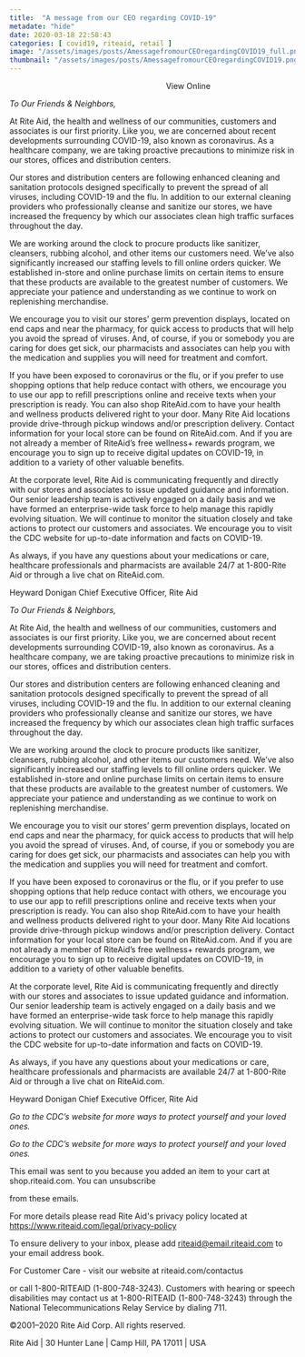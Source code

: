 ```yaml
---
title:  "A message from our CEO regarding COVID-19"
metadate: "hide"
date: 2020-03-18 22:58:43
categories: [ covid19, riteaid, retail ]
image: "/assets/images/posts/AmessagefromourCEOregardingCOVID19_full.png"
thumbnail: "/assets/images/posts/AmessagefromourCEOregardingCOVID19.png"
---
```

 ‌ ‌ ‌ ‌  ‌ ‌ ‌ ‌ ‌  ‌ ‌ ‌ ‌ ‌  ‌ ‌ ‌ ‌ ‌  ‌ ‌ ‌ ‌ ‌  ‌ ‌ ‌ ‌ ‌  ‌ ‌ ‌ ‌ ‌
‌ ‌ ‌ ‌ ‌  ‌ ‌ ‌ ‌ ‌  ‌ ‌ ‌ ‌ ‌  ‌ ‌ ‌ ‌ ‌  ‌ ‌ ‌ ‌ ‌  ‌ ‌ ‌ ‌ ‌
‌ ‌ ‌ ‌ ‌  ‌ ‌ ‌ ‌ ‌  ‌ ‌ ‌ ‌ ‌  ‌ ‌ ‌ ‌ ‌  ‌ ‌ ‌ ‌ ‌  ‌ ‌ ‌ ‌ ‌
‌ ‌ ‌ ‌ ‌
View Online




*To Our Friends & Neighbors,*

At Rite Aid, the health and wellness of our communities, customers and
associates is our first priority. Like you, we are concerned about recent
developments surrounding COVID-19, also known as coronavirus. As a
healthcare company, we are taking proactive precautions to minimize risk in
our stores, offices and distribution centers.

Our stores and distribution centers are following enhanced cleaning and
sanitation protocols designed specifically to prevent the spread of all
viruses, including COVID-19 and the flu. In addition to our external
cleaning providers who professionally cleanse and sanitize our stores, we
have increased the frequency by which our associates clean high traffic
surfaces throughout the day.

We are working around the clock to procure products like sanitizer,
cleansers, rubbing alcohol, and other items our customers need. We’ve also
significantly increased our staffing levels to fill online orders quicker.
We established in-store and online purchase limits on certain items to
ensure that these products are available to the greatest number of
customers. We appreciate your patience and understanding as we continue to
work on replenishing merchandise.

We encourage you to visit our stores’ germ prevention displays, located on
end caps and near the pharmacy, for quick access to products that will help
you avoid the spread of viruses. And, of course, if you or somebody you are
caring for does get sick, our pharmacists and associates can help you with
the medication and supplies you will need for treatment and comfort.

If you have been exposed to coronavirus or the flu, or if you prefer to use
shopping options that help reduce contact with others, we encourage you to
use our app to refill prescriptions online and receive texts when your
prescription is ready. You can also shop RiteAid.com to have your health
and wellness products delivered right to your door. Many Rite Aid locations
provide drive-through pickup windows and/or prescription delivery. Contact
information for your local store can be found on RiteAid.com. And if you
are not already a member of RiteAid’s free wellness+ rewards program, we
encourage you to sign up to receive digital updates on COVID-19, in
addition to a variety of other valuable benefits.

At the corporate level, Rite Aid is communicating frequently and directly
with our stores and associates to issue updated guidance and information.
Our senior leadership team is actively engaged on a daily basis and we have
formed an enterprise-wide task force to help manage this rapidly evolving
situation. We will continue to monitor the situation closely and take
actions to protect our customers and associates. We encourage you to visit
the CDC website for up-to-date information and facts on COVID-19.

As always, if you have any questions about your medications or care,
healthcare professionals and pharmacists are available 24/7 at 1-800-Rite
Aid or through a live chat on RiteAid.com.



Heyward Donigan
Chief Executive Officer, Rite Aid



*To Our Friends & Neighbors,*

At Rite Aid, the health and wellness of our communities, customers and
associates is our first priority. Like you, we are concerned about recent
developments surrounding COVID-19, also known as coronavirus. As a
healthcare company, we are taking proactive precautions to minimize risk in
our stores, offices and distribution centers.

Our stores and distribution centers are following enhanced cleaning and
sanitation protocols designed specifically to prevent the spread of all
viruses, including COVID-19 and the flu. In addition to our external
cleaning providers who professionally cleanse and sanitize our stores, we
have increased the frequency by which our associates clean high traffic
surfaces throughout the day.

We are working around the clock to procure products like sanitizer,
cleansers, rubbing alcohol, and other items our customers need. We’ve also
significantly increased our staffing levels to fill online orders quicker.
We established in-store and online purchase limits on certain items to
ensure that these products are available to the greatest number of
customers. We appreciate your patience and understanding as we continue to
work on replenishing merchandise.

We encourage you to visit our stores’ germ prevention displays, located on
end caps and near the pharmacy, for quick access to products that will help
you avoid the spread of viruses. And, of course, if you or somebody you are
caring for does get sick, our pharmacists and associates can help you with
the medication and supplies you will need for treatment and comfort.

If you have been exposed to coronavirus or the flu, or if you prefer to use
shopping options that help reduce contact with others, we encourage you to
use our app to refill prescriptions online and receive texts when your
prescription is ready. You can also shop RiteAid.com to have your health
and wellness products delivered right to your door. Many Rite Aid locations
provide drive-through pickup windows and/or prescription delivery. Contact
information for your local store can be found on RiteAid.com. And if you
are not already a member of RiteAid’s free wellness+ rewards program, we
encourage you to sign up to receive digital updates on COVID-19, in
addition to a variety of other valuable benefits.

At the corporate level, Rite Aid is communicating frequently and directly
with our stores and associates to issue updated guidance and information.
Our senior leadership team is actively engaged on a daily basis and we have
formed an enterprise-wide task force to help manage this rapidly evolving
situation. We will continue to monitor the situation closely and take
actions to protect our customers and associates. We encourage you to visit
the CDC website for up-to-date information and facts on COVID-19.

As always, if you have any questions about your medications or care,
healthcare professionals and pharmacists are available 24/7 at 1-800-Rite
Aid or through a live chat on RiteAid.com.



Heyward Donigan
Chief Executive Officer, Rite Aid




*Go to the CDC’s website for more ways to protect yourself and your loved
ones.*


*Go to the CDC’s website for more ways to protect yourself and your loved
ones.*

      

This email was sent to you because you added an item to your cart at
shop.riteaid.com. You can unsubscribe

from these emails.

For more details please read Rite Aid's privacy policy located at
https://www.riteaid.com/legal/privacy-policy


To ensure delivery to your inbox, please add riteaid@email.riteaid.com to
your email address book.

For Customer Care - visit our website at riteaid.com/contactus

or call 1-800-RITEAID (1-800-748-3243). Customers with hearing or speech
disabilities may contact us at 1-800-RITEAID (1-800-748-3243) through the
National Telecommunications Relay Service by dialing 711.

©2001–2020 Rite Aid Corp. All rights reserved.

Rite Aid | 30 Hunter Lane | Camp Hill, PA 17011 | USA

